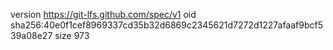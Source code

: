 version https://git-lfs.github.com/spec/v1
oid sha256:40e0f1cef8969337cd35b32d6869c2345621d7272d1227afaaf9bcf539a08e27
size 973
